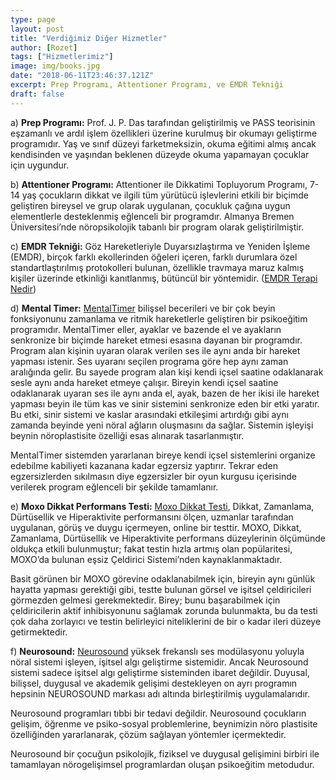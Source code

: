 ```yaml
---
type: page
layout: post
title: "Verdiğimiz Diğer Hizmetler"
author: [Rozet]
tags: ["Hizmetlerimiz"]
image: img/books.jpg
date: "2018-06-11T23:46:37.121Z"
excerpt: Prep Programı, Attentioner Programı, ve EMDR Tekniği
draft: false
---
```


a) **Prep Programı:** Prof. J. P. Das tarafından geliştirilmiş ve PASS teorisinin eşzamanlı ve ardıl işlem özellikleri üzerine kurulmuş bir okumayı geliştirme programıdır. Yaş ve sınıf düzeyi farketmeksizin, okuma eğitimi almış ancak kendisinden ve yaşından beklenen düzeyde okuma yapamayan çocuklar için uygundur.

b) **Attentioner Programı:** Attentioner ile Dikkatimi Topluyorum Programı, 7-14 yaş çocukların dikkat ve ilgili tüm yürütücü işlevlerini etkili bir biçimde geliştiren bireysel ve grup olarak uygulanan, çocukluk çağına uygun elementlerle desteklenmiş eğlenceli bir programdır. Almanya Bremen Üniversitesi’nde nöropsikolojik tabanlı bir program olarak geliştirilmiştir.

c) **EMDR Tekniği:** Göz Hareketleriyle Duyarsızlaştırma ve Yeniden İşleme (EMDR), birçok farklı ekollerinden öğeleri içeren, farklı durumlara özel standartlaştırılmış protokolleri bulunan, özellikle travmaya maruz kalmış kişiler üzerinde etkinliği kanıtlanmış, bütüncül bir yöntemidir.
([EMDR Terapi Nedir](/makaleler/EMDR-terapisi-nedir/))

d) **Mental Timer:** [MentalTimer](https://neurosound.com.tr/mentaltimer/) bilişsel becerileri ve bir çok beyin fonksiyonunu zamanlama ve ritmik hareketlerle geliştiren bir psikoeğitim programıdır. MentalTimer eller, ayaklar ve bazende el ve ayakların senkronize bir biçimde hareket etmesi esasına dayanan bir programdır. Program alan kişinin uyaran olarak verilen ses ile aynı anda bir hareket yapması istenir. Ses uyaranı seçilen programa göre hep aynı zaman aralığında gelir. Bu sayede program alan kişi kendi içsel saatine odaklanarak sesle aynı anda hareket etmeye çalışır. Bireyin kendi içsel saatine odaklanarak uyaran ses ile aynı anda el, ayak, bazen de her ikisi ile hareket yapması beyin ile tüm kas ve sinir sistemini senkronize eden bir etki yaratır. Bu etki, sinir sistemi ve kaslar arasındaki etkileşimi artırdığı gibi aynı zamanda beyinde yeni nöral ağların oluşmasını da sağlar. Sistemin işleyişi beynin nöroplastisite özelliği esas alınarak tasarlanmıştır.

MentalTimer sistemden yararlanan bireye kendi içsel sistemlerini organize edebilme kabiliyeti kazanana kadar egzersiz yaptırır. Tekrar eden egzersizlerden sıkılmasın diye egzersizler bir oyun kurgusu içerisinde verilerek program eğlenceli bir şekilde tamamlanır.

e) **Moxo Dikkat Performans Testi:** [Moxo Dikkat Testi](https://www.moxoturkiye.com/moxo-nedir/), Dikkat, Zamanlama, Dürtüsellik ve Hiperaktivite performansını ölçen, uzmanlar tarafından uygulanan, görüş ve duygu içermeyen, online bir testtir.
MOXO, Dikkat, Zamanlama, Dürtüsellik ve Hiperaktivite performans düzeylerinin ölçümünde oldukça etkili bulunmuştur; fakat testin hızla artmış olan popülaritesi, MOXO’da bulunan eşsiz Çeldirici Sistemi’nden kaynaklanmaktadır.

Basit görünen bir MOXO görevine odaklanabilmek için, bireyin aynı günlük hayatta yapması gerektiği gibi, testte bulunan görsel ve işitsel çeldiricileri görmezden gelmesi gerekmektedir. Birey; bunu başarabilmek için çeldiricilerin aktif inhibisyonunu sağlamak zorunda bulunmakta, bu da testi çok daha zorlayıcı ve testin belirleyici niteliklerini de bir o kadar ileri düzeye getirmektedir.

f) **Neurosound:** [Neurosound](https://neurosound.com.tr/neurosound/) yüksek frekanslı ses modülasyonu yoluyla nöral sistemi işleyen, işitsel algı geliştirme sistemidir. Ancak Neurosound sistemi sadece işitsel algı geliştirme sisteminden ibaret değildir. Duyusal, bilişsel, duygusal ve akademik gelişimi destekleyen on ayrı programın hepsinin NEUROSOUND markası adı altında birleştirilmiş uygulamalarıdır.

Neurosound programları tıbbi bir tedavi değildir. Neurosound çocukların gelişim, öğrenme ve psiko-sosyal problemlerine, beynimizin nöro plastisite özelliğinden yararlanarak, çözüm sağlayan yöntemler içermektedir.

Neurosound bir çocuğun psikolojik, fiziksel ve duygusal gelişimini birbiri ile tamamlayan nörogelişimsel programlardan oluşan psikoeğitim metodudur.




